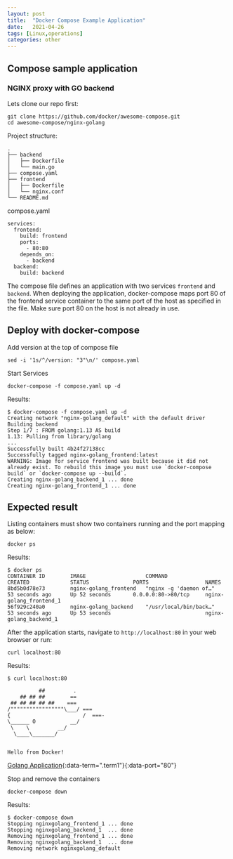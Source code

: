 ```yaml
---
layout: post
title:  "Docker Compose Example Application"
date:   2021-04-26
tags: [Linux,operations]
categories: other
---
```



## Compose sample application
### NGINX proxy with GO backend

Lets clone our repo first:

```.term1
git clone https://github.com/docker/awesome-compose.git
cd awesome-compose/nginx-golang
```


Project structure:
```
.
├── backend
│   ├── Dockerfile
│   └── main.go
├── compose.yaml
├── frontend
│   ├── Dockerfile
│   └── nginx.conf
└── README.md
```

compose.yaml
```
services:
  frontend:
    build: frontend
    ports:
      - 80:80
    depends_on:
      - backend
  backend:
    build: backend
```
The compose file defines an application with two services `frontend` and `backend`.
When deploying the application, docker-compose maps port 80 of the frontend service container to the same port of the host as specified in the file.
Make sure port 80 on the host is not already in use.

## Deploy with docker-compose

Add version at the top of compose file


```.term1
sed -i '1s/^/version: "3"\n/' compose.yaml  
```

Start Services


```.term1
docker-compose -f compose.yaml up -d
```
Results:

```
$ docker-compose -f compose.yaml up -d
Creating network "nginx-golang_default" with the default driver
Building backend
Step 1/7 : FROM golang:1.13 AS build
1.13: Pulling from library/golang
...
Successfully built 4b24f27138cc
Successfully tagged nginx-golang_frontend:latest
WARNING: Image for service frontend was built because it did not already exist. To rebuild this image you must use `docker-compose build` or `docker-compose up --build`.
Creating nginx-golang_backend_1 ... done
Creating nginx-golang_frontend_1 ... done
```

## Expected result

Listing containers must show two containers running and the port mapping as below:

```.term1
docker ps
```

Results:

```
$ docker ps
CONTAINER ID        IMAGE                   COMMAND                  CREATED             STATUS              PORTS                  NAMES
8bd5b0d78e73        nginx-golang_frontend   "nginx -g 'daemon of…"   53 seconds ago      Up 52 seconds       0.0.0.0:80->80/tcp     nginx-golang_frontend_1
56f929c240a0        nginx-golang_backend    "/usr/local/bin/back…"   53 seconds ago      Up 53 seconds                              nginx-golang_backend_1
```

After the application starts, navigate to `http://localhost:80` in your web browser or run:

```.term1
curl localhost:80
```
Results:

```
$ curl localhost:80

          ##         .
    ## ## ##        ==
 ## ## ## ## ##    ===
/"""""""""""""""""\___/ ===
{                       /  ===-
\______ O           __/
 \    \         __/
  \____\_______/


Hello from Docker!
```

[Golang Application](/){:data-term=".term1"}{:data-port="80"}

Stop and remove the containers

```.term1
docker-compose down
```
Results:

```
$ docker-compose down
Stopping nginxgolang_frontend_1 ... done
Stopping nginxgolang_backend_1  ... done
Removing nginxgolang_frontend_1 ... done
Removing nginxgolang_backend_1  ... done
Removing network nginxgolang_default
```
